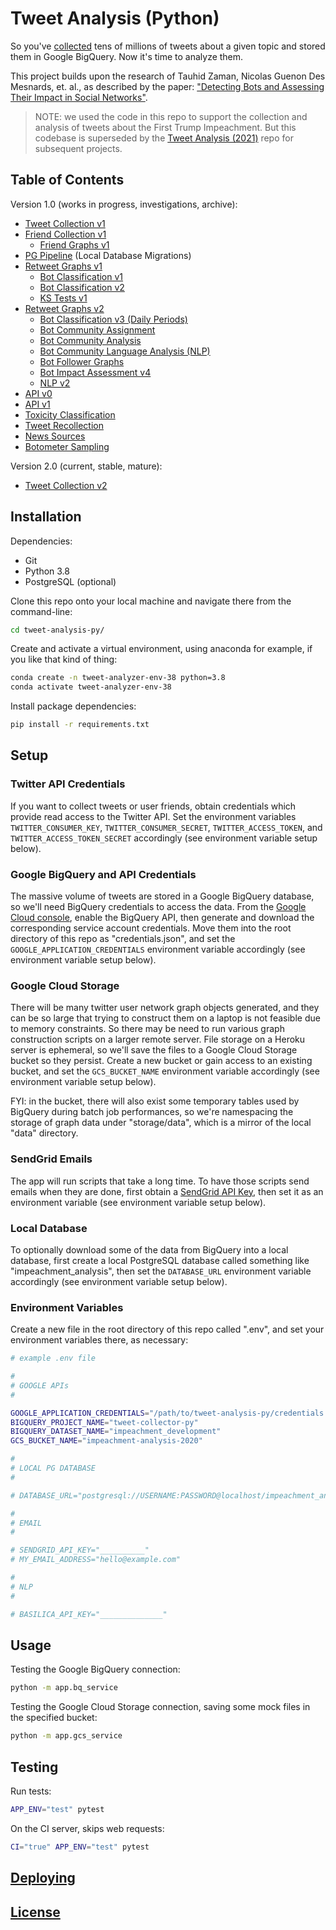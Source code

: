 
# Tweet Analysis (Python)

So you've [collected](https://github.com/zaman-lab/tweet-collection-py) tens of millions of tweets about a given topic and stored them in Google BigQuery. Now it's time to analyze them.

This project builds upon the research of Tauhid Zaman, Nicolas Guenon Des Mesnards, et. al., as described by the paper: ["Detecting Bots and Assessing Their Impact in Social Networks"](https://arxiv.org/abs/1810.12398).

> NOTE: we used the code in this repo to support the collection and analysis of tweets about the First Trump Impeachment. But this codebase is superseded by the [Tweet Analysis (2021)](https://github.com/s2t2/tweet-analysis-2021) repo for subsequent projects.


## Table of Contents

Version 1.0 (works in progress, investigations, archive):

  + [Tweet Collection v1](/app/tweet_collection/README.md)
  + [Friend Collection v1](/app/friend_collection/README.md)
    + [Friend Graphs v1](/app/friend_graphs/README.md)
  + [PG Pipeline](/app/pg_pipeline/README.md) (Local Database Migrations)
  + [Retweet Graphs v1](/app/retweet_graphs/README.md)
    + [Bot Classification v1](/app/botcode)
    + [Bot Classification v2](/app/retweet_graphs/README.md#Bot-Classification)
    + [KS Tests v1](/app/retweet_graphs/README.md#KS-Tests)
  + [Retweet Graphs v2](/app/retweet_graphs_v2/README.md)
    + [Bot Classification v3 (Daily Periods)](/app/retweet_graphs_v2/README.md#k-days-bot-classification)
    + [Bot Community Assignment](/app/bot_communities/README.md#Assignment)
    + [Bot Community Analysis](/app/bot_communities/README.md#Analysis)
    + [Bot Community Language Analysis (NLP)](/app/nlp/README.md)
    + [Bot Follower Graphs](/app/bot_follower_graphs/README.md)
    + [Bot Impact Assessment v4](/app/bot_impact_v4/README.md)
    + [NLP v2](/app/nlp_v2/README.md)
  + [API v0](/api/README.md#Version-0-Endpoints)
  + [API v1](/api/README.md#Version-1-Endpoints)
  + [Toxicity Classification](/app/toxicity/README.md)
  + [Tweet Recollection](/app/tweet_recollection/README.md)
  + [News Sources](/app/news/README.md)
  + [Botometer Sampling](/app/botometer/README.md)

Version 2.0 (current, stable, mature):

  + [Tweet Collection v2](/app/tweet_collection_v2/README.md)

## Installation

Dependencies:

  + Git
  + Python 3.8
  + PostgreSQL (optional)

Clone this repo onto your local machine and navigate there from the command-line:

```sh
cd tweet-analysis-py/
```

Create and activate a virtual environment, using anaconda for example, if you like that kind of thing:

```sh
conda create -n tweet-analyzer-env-38 python=3.8
conda activate tweet-analyzer-env-38
```

Install package dependencies:

```sh
pip install -r requirements.txt
```

## Setup

### Twitter API Credentials

If you want to collect tweets or user friends, obtain credentials which provide read access to the Twitter API. Set the environment variables `TWITTER_CONSUMER_KEY`, `TWITTER_CONSUMER_SECRET`, `TWITTER_ACCESS_TOKEN`, and `TWITTER_ACCESS_TOKEN_SECRET` accordingly (see environment variable setup below).

### Google BigQuery and API Credentials

The massive volume of tweets are stored in a Google BigQuery database, so we'll need BigQuery credentials to access the data. From the [Google Cloud console](https://console.cloud.google.com/), enable the BigQuery API, then generate and download the corresponding service account credentials. Move them into the root directory of this repo as "credentials.json", and set the `GOOGLE_APPLICATION_CREDENTIALS` environment variable accordingly (see environment variable setup below).

### Google Cloud Storage

There will be many twitter user network graph objects generated, and they can be so large that trying to construct them on a laptop is not feasible due to memory constraints. So there may be need to run various graph construction scripts on a larger remote server. File storage on a Heroku server is ephemeral, so we'll save the files to a Google Cloud Storage bucket so they persist. Create a new bucket or gain access to an existing bucket, and set the `GCS_BUCKET_NAME` environment variable accordingly (see environment variable setup below).

FYI: in the bucket, there will also exist some temporary tables used by BigQuery during batch job performances, so we're namespacing the storage of graph data under "storage/data", which is a mirror of the local "data" directory.

### SendGrid Emails

The app will run scripts that take a long time. To have those scripts send emails when they are done, first obtain a [SendGrid API Key](https://app.sendgrid.com/settings/api_keys), then set it as an environment variable (see environment variable setup below).

### Local Database

To optionally download some of the data from BigQuery into a local database, first create a local PostgreSQL database called something like "impeachment_analysis", then set the `DATABASE_URL` environment variable accordingly (see environment variable setup below).

### Environment Variables

Create a new file in the root directory of this repo called ".env", and set your environment variables there, as necessary:

```sh
# example .env file

#
# GOOGLE APIs
#

GOOGLE_APPLICATION_CREDENTIALS="/path/to/tweet-analysis-py/credentials.json"
BIGQUERY_PROJECT_NAME="tweet-collector-py"
BIGQUERY_DATASET_NAME="impeachment_development"
GCS_BUCKET_NAME="impeachment-analysis-2020"

#
# LOCAL PG DATABASE
#

# DATABASE_URL="postgresql://USERNAME:PASSWORD@localhost/impeachment_analysis"

#
# EMAIL
#

# SENDGRID_API_KEY="__________"
# MY_EMAIL_ADDRESS="hello@example.com"

#
# NLP
#

# BASILICA_API_KEY="______________"
```

## Usage

Testing the Google BigQuery connection:

```sh
python -m app.bq_service
```

Testing the Google Cloud Storage connection, saving some mock files in the specified bucket:

```sh
python -m app.gcs_service
```

## Testing

Run tests:

```sh
APP_ENV="test" pytest
```

On the CI server, skips web requests:

```sh
CI="true" APP_ENV="test" pytest
```

## [Deploying](/DEPLOYING.md)

## [License](/LICENSE.md)
